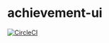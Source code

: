 # achievement-ui

[![CircleCI](https://circleci.com/gh/westee/React-gulu.svg?style=svg)](https://circleci.com/gh/westee/React-gulu)